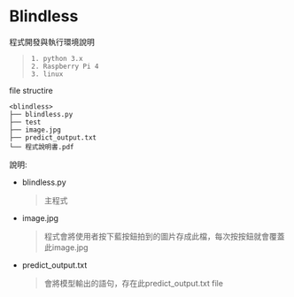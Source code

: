# Blindless

程式開發與執行環境說明 
>     1. python 3.x 
>     2. Raspberry Pi 4 
>     3. linux

file structire
```
<blindless>
├── blindless.py
├── test
├── image.jpg
├── predict_output.txt
└── 程式說明書.pdf
```

說明:
- blindless.py 
  >主程式
- image.jpg 
  >程式會將使用者按下藍按鈕拍到的圖片存成此檔，每次按按鈕就會覆蓋此image.jpg
- predict_output.txt 
  >會將模型輸出的語句，存在此predict_output.txt file
